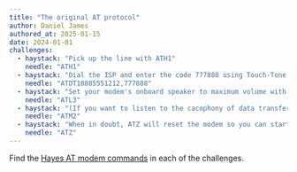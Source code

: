 ```yaml
---
title: "The original AT protocol"
author: Daniel James
authored_at: 2025-01-15
date: 2024-01-01
challenges:
  - haystack: "Pick up the line with ATH1"
    needle: "ATH1"
  - haystack: "Dial the ISP and enter the code 777888 using Touch-Tone with ATDT18885551212,777888"
    needle: "ATDT18885551212,777888"
  - haystack: "Set your modem's onboard speaker to maximum volume with the ATL3 command"
    needle: "ATL3"
  - haystack: "(If you want to listen to the cacophony of data transferring while connected, use ATM2)"
    needle: "ATM2"
  - haystack: "When in doubt, ATZ will reset the modem so you can start again"
    needle: "ATZ"
---
```


Find the [Hayes AT modem commands][wikipedia] in each of the challenges.

[wikipedia]: https://en.wikipedia.org/wiki/Hayes_AT_command_set
